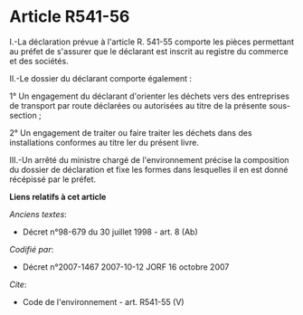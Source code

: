 # Article R541-56

I.-La déclaration prévue à l'article R. 541-55 comporte les pièces permettant au préfet de s'assurer que le déclarant est
inscrit au registre du commerce et des sociétés. 

II.-Le dossier du déclarant comporte également : 

1° Un engagement du déclarant d'orienter les déchets vers des entreprises de transport par route déclarées ou autorisées au
titre de la présente sous-section ; 

2° Un engagement de traiter ou faire traiter les déchets dans des installations conformes au titre Ier du présent livre. 

III.-Un arrêté du ministre chargé de l'environnement précise la composition du dossier de déclaration et fixe les formes dans
lesquelles il en est donné récépissé par le préfet.

**Liens relatifs à cet article**

_Anciens textes_:

  - Décret n°98-679 du 30 juillet 1998 - art. 8 (Ab)

_Codifié par_:

  - Décret n°2007-1467 2007-10-12 JORF 16 octobre 2007

_Cite_:

  - Code de l'environnement - art. R541-55 (V)
